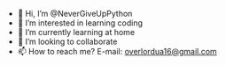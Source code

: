 - 👋 Hi, I’m @NeverGiveUpPython
- 👀 I’m interested in learning coding
- 🌱 I’m currently learning at home
- 💞️ I’m looking to collaborate
- 📫 How to reach me? E-mail: overlordua16@gmail.com

<!---
NeverGiveUpPython/NeverGiveUpPython is a ✨ special ✨ repository because its `README.md` (this file) appears on your GitHub profile.
You can click the Preview link to take a look at your changes.
--->
